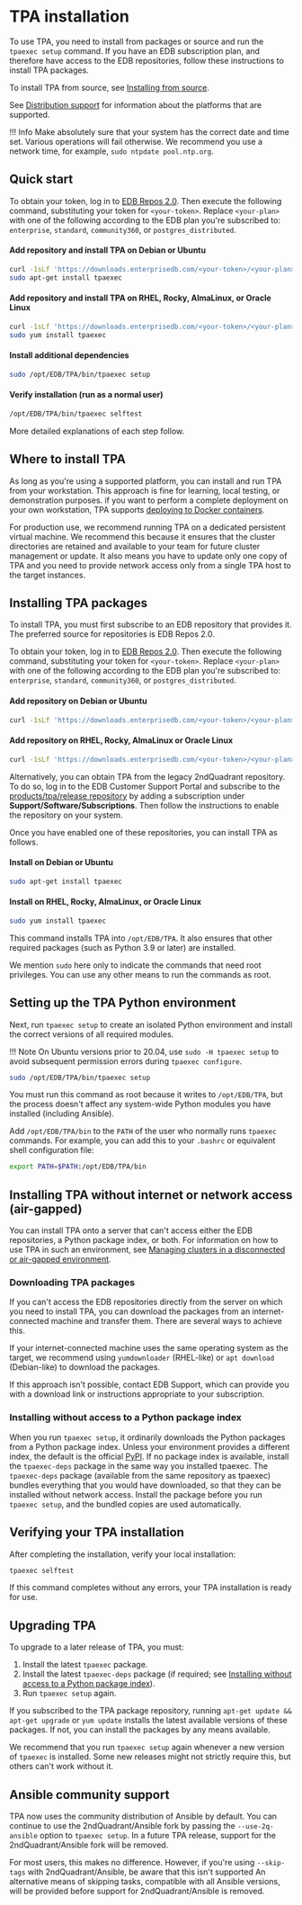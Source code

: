 # TPA installation

To use TPA, you need to install from packages or source and run the
`tpaexec setup` command. If you have an EDB subscription plan, and therefore have
access to the EDB repositories, follow these instructions to install TPA packages. 

To install TPA from source, see
[Installing from source](INSTALL-repo.md).

See [Distribution support](distributions.md) for information
about the platforms that are supported.

!!! Info
    Make absolutely sure that your system has the correct
    date and time set. Various operations will fail otherwise. We
    recommend you use a network time, for example, `sudo ntpdate
    pool.ntp.org`.

## Quick start

To obtain your token, log in to [EDB Repos 2.0](https://www.enterprisedb.com/repos-downloads).
Then execute the following command, substituting
your token for `<your-token>`. Replace `<your-plan>` with
one of the following according to the EDB plan you're subscribed to:
`enterprise`, `standard`, `community360`, or `postgres_distributed`.

#### Add repository and install TPA on Debian or Ubuntu
```bash
curl -1sLf 'https://downloads.enterprisedb.com/<your-token>/<your-plan>/setup.deb.sh' | sudo -E bash
sudo apt-get install tpaexec
```

#### Add repository and install TPA on RHEL, Rocky, AlmaLinux, or Oracle Linux
```bash
curl -1sLf 'https://downloads.enterprisedb.com/<your-token>/<your-plan>/setup.rpm.sh' | sudo -E bash
sudo yum install tpaexec
```

#### Install additional dependencies
```bash
sudo /opt/EDB/TPA/bin/tpaexec setup
```

#### Verify installation (run as a normal user)
```bash
/opt/EDB/TPA/bin/tpaexec selftest
```

More detailed explanations of each step follow.

## Where to install TPA

As long as you're using a supported platform, you can install and run TPA
from your workstation. This approach is fine for learning, local testing, or
demonstration purposes. if you want to perform a complete deployment on your 
own workstation, TPA supports [deploying to Docker containers](platform-docker.md).

For production use, we recommend running TPA on a dedicated persistent
virtual machine. We recommend this because it ensures that the cluster
directories are retained and available to your team for future cluster
management or update. It also means you have to update only one copy of
TPA and you need to provide network access only from a single TPA host
to the target instances.

## Installing TPA packages

To install TPA, you must first subscribe to an EDB repository that
provides it. The preferred source for repositories is EDB Repos 2.0.

To obtain your token, log in to [EDB Repos 2.0](https://www.enterprisedb.com/repos-downloads).
Then execute the following command, substituting
your token for `<your-token>`. Replace `<your-plan>` with
one of the following according to the EDB plan you're subscribed to:
`enterprise`, `standard`, `community360`, or `postgres_distributed`.

#### Add repository on Debian or Ubuntu
```bash
curl -1sLf 'https://downloads.enterprisedb.com/<your-token>/<your-plan>/setup.deb.sh' | sudo -E bash

```

#### Add repository on RHEL, Rocky, AlmaLinux or Oracle Linux
```bash
curl -1sLf 'https://downloads.enterprisedb.com/<your-token>/<your-plan>/setup.rpm.sh' | sudo -E bash
```

Alternatively, you can obtain TPA from the legacy 2ndQuadrant
repository. To do so, log in to the EDB Customer Support Portal and
subscribe to the [products/tpa/release repository](https://techsupport.enterprisedb.com/software_subscriptions/add/products/tpa/)
by adding a subscription under **Support/Software/Subscriptions**.
Then follow the instructions to enable the repository on your system.

Once you have enabled one of these repositories, you can install TPA
as follows.

#### Install on Debian or Ubuntu
```bash
sudo apt-get install tpaexec
```
#### Install on RHEL, Rocky, AlmaLinux, or Oracle Linux
```bash
sudo yum install tpaexec
```

This command installs TPA into `/opt/EDB/TPA`. It also
ensures that other required packages (such as Python 3.9 or later) are
installed.

We mention `sudo` here only to indicate the commands that need root
privileges. You can use any other means to run the commands as root.

## Setting up the TPA Python environment

Next, run `tpaexec setup` to create an isolated Python environment and
install the correct versions of all required modules.

!!! Note
    On Ubuntu versions prior to 20.04, use `sudo -H tpaexec setup`
    to avoid subsequent permission errors during `tpaexec configure`.

```bash
sudo /opt/EDB/TPA/bin/tpaexec setup
```

You must run this command as root because it writes to `/opt/EDB/TPA`,
but the process doesn't affect any system-wide Python modules you
have installed (including Ansible).

Add `/opt/EDB/TPA/bin` to the `PATH` of the user who
normally runs `tpaexec` commands. For example, you can add this to
your `.bashrc` or equivalent shell configuration file:

```bash
export PATH=$PATH:/opt/EDB/TPA/bin
```

## Installing TPA without internet or network access (air-gapped)

You can install TPA onto a server that can't
access either the EDB repositories, a Python package index, or both.
For information on how to use TPA in such an environment, see
[Managing clusters in a disconnected or air-gapped
environment](air-gapped.md).

### Downloading TPA packages

If you can't access the EDB repositories directly from the server on
which you need to install TPA, you can download the packages from an
internet-connected machine and transfer them. There are several ways to
achieve this.

If your internet-connected machine uses the same operating system as the
target, we recommend using `yumdownloader` (RHEL-like) or `apt download`
(Debian-like) to download the packages.

If this approach isn't possible, contact EDB Support, which can provide
you with a download link or instructions appropriate to your
subscription.

### Installing without access to a Python package index

When you run `tpaexec setup`, it ordinarily downloads the Python
packages from a Python package index. Unless your environment provides a
different index, the default is the official [PyPI](https://pypi.org). If
no package index is available, install the `tpaexec-deps`
package in the same way you installed tpaexec. The `tpaexec-deps`
package (available from the same repository as tpaexec) bundles
everything that you would have downloaded, so that they can be
installed without network access. Install the package before you
run `tpaexec setup`, and the bundled copies are used automatically.

## Verifying your TPA installation

After completing the installation,
verify your local installation:

```bash
tpaexec selftest
```

If this command completes without any errors, your TPA installation
is ready for use.

## Upgrading TPA

To upgrade to a later release of TPA, you must:

1. Install the latest `tpaexec` package.
2. Install the latest `tpaexec-deps` package (if required; see [Installing without access to a Python package index](#installing-without-access-to-a-python-package-index)).
3. Run `tpaexec setup` again.

If you subscribed to the TPA package repository,
running `apt-get update && apt-get upgrade` or `yum update`
installs the latest available versions of these packages. If not,
you can install the packages by any means available.

We recommend that you run `tpaexec setup` again whenever a new version
of `tpaexec` is installed. Some new releases might not strictly require
this, but others can't work without it.

## Ansible community support

TPA now uses the community distribution of Ansible by default. You can
continue to use the 2ndQuadrant/Ansible fork by passing the
`--use-2q-ansible` option to `tpaexec setup`. In a future TPA release,
support for the 2ndQuadrant/Ansible fork will be removed.

For most users, this makes no difference. However, if you're using
`--skip-tags` with 2ndQuadrant/Ansible, be aware that this isn't supported
An alternative means of skipping tasks, compatible with all Ansible
versions, will be provided before support for 2ndQuadrant/Ansible is
removed.
